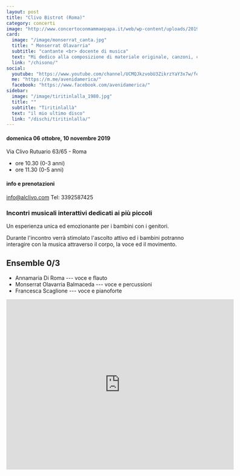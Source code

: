 ```yaml
---
layout: post
title: "Clivo Bistrot (Roma)"
category: concerti
image: "http://www.concertoconmammaepapa.it/web/wp-content/uploads/2019/08/clivo-6-ottobre-2019.jpg"
card:
  image: "/image/monserrat_canta.jpg"
  title: " Monserrat Olavarria"
  subtitle: "cantante <br> docente di musica"
  text: "Mi dedico alla composizione di materiale originale, canzoni, canti e filastrocche che utilizzo nei propri percorsi didattici con i bambini di diverse età."
  link: "/chisono/"
social:
  youtube: "https://www.youtube.com/channel/UCMQJkzvobU3ZikrzYaY3x7w/featured/"
  me: "https://m.me/avenidamerica/"
  facebook: "https://www.facebook.com/avenidamerica/"
sidebar:
  image: "/image/tiritinlalla_1980.jpg"
  title: ""
  subtitle: "Tiritinlallà"
  text: "il mio ultimo disco"
  link: "/dischi/tiritinlalla/"
---
```


#### domenica 06 ottobre, 10 novembre 2019
Via Clivo Rutuario 63/65 - Roma
* ore 10.30 (0-3 anni)
* ore 11.30 (0-5 anni)

#### info e prenotazioni
[info@alclivo.com](mailto:info@alclivo.com)
Tel: 3392587425

### Incontri musicali interattivi dedicati ai più piccoli

Un esperienza unica ed emozionante per i bambini con i genitori.  

Durante l'incontro verrà stimolato l'ascolto attivo ed i bambini potranno interagire con la musica attraverso il corpo, la voce ed il movimento. 

## Ensemble 0/3
* Annamaria Di Roma --- voce e flauto
* Monserrat Olavarria Balmaceda --- voce e percussioni
* Francesca Scaglione --- voce e pianoforte
  

 <div class="embed-responsive embed-responsive-16by9">
<iframe src="https://www.google.com/maps/embed?pb=!1m14!1m8!1m3!1d5941.173854895948!2d12.453333!3d41.880233!3m2!1i1024!2i768!4f13.1!3m3!1m2!1s0x132f601a444b8d7f%3A0xaa586d735fbfc84f!2sClivo%20Rutario%2C%2063%2C%2000152%20Roma%20RM!5e0!3m2!1sit!2sit!4v1573583764022!5m2!1sit!2sit" width="600" height="450" frameborder="0" style="border:0;" allowfullscreen=""></iframe>
</div>



